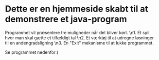 # Dette er en hjemmeside skabt til at demonstrere et java-program
Programmet vil præsentere tre muligheder når det bliver kørt.
    \n1. Et spil hvor man skal gætte et tilfældigt tal
    \n2. Et værktøj til at udregne løsninger til en andengradsligning
    \n3. En "Exit" mekanisme til at lukke programmet.

Se programmet nedenfor:)
